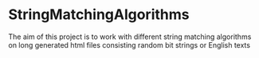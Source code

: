 # StringMatchingAlgorithms
The aim of this project is to work with different string matching algorithms on long generated html files consisting random bit strings or English texts
